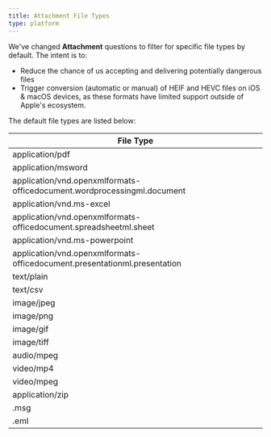 ```yaml
---
title: Attachment File Types
type: platform
---
```


We've changed **Attachment** questions to filter for specific file types by default. The intent is to:

* Reduce the chance of us accepting and delivering potentially dangerous files
* Trigger conversion (automatic or manual) of HEIF and HEVC files on iOS & macOS devices, as these formats have limited support outside of Apple's ecosystem.

The default file types are listed below:

|File Type|
|---|
|application/pdf|
|application/msword|
|application/vnd.openxmlformats-officedocument.wordprocessingml.document|
|application/vnd.ms-excel|
|application/vnd.openxmlformats-officedocument.spreadsheetml.sheet|
|application/vnd.ms-powerpoint|
|application/vnd.openxmlformats-officedocument.presentationml.presentation|
|text/plain|
|text/csv|
|image/jpeg|
|image/png|
|image/gif|
|image/tiff|
|audio/mpeg|
|video/mp4|
|video/mpeg|
|application/zip|
|.msg|
|.eml|